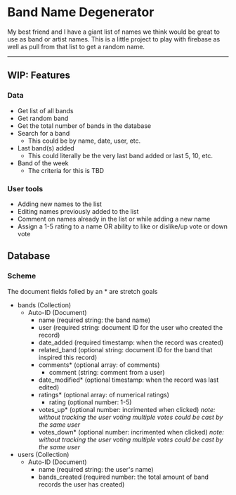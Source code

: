 # Band Name Degenerator

My best friend and I have a giant list of names we think would be great to use as band or artist names. This is a little project to play with firebase as well as pull from that list to get a random name.

___

## WIP: Features

### Data
- Get list of all bands
- Get random band
- Get the total number of bands in the database
- Search for a band
  - This could be by name, date, user, etc.
- Last band(s) added
  - This could literally be the very last band added or last 5, 10, etc.
- Band of the week 
  - The criteria for this is TBD

### User tools
- Adding new names to the list
- Editing names previously added to the list
- Comment on names already in the list or while adding a new name
- Assign a 1-5 rating to a name OR ability to like or dislike/up vote or down vote

## Database

### Scheme

The document fields folled by an * are stretch goals

- bands (Collection)
  - Auto-ID (Document)
    - name (required string: the band name)
    - user (required string: document ID for the user who created the record)
    - date_added (required timestamp: when the record was created)
    - related_band (optional string: document ID for the band that inspired this record)
    - comments* (optional array: of comments)
      - comment (string: comment from a user)
    - date_modified* (optional timestamp: when the record was last edited)
    - ratings* (optional array: of numerical ratings)
      - rating (optional number: 1-5)
    - votes_up* (optional number: incrimented when clicked) _note: without tracking the user voting multiple votes could be cast by the same user_ 
    - votes_down* (optional number: incrimented when clicked) _note: without tracking the user voting multiple votes could be cast by the same user_ 
- users (Collection)
  - Auto-ID (Document)
    - name (required string: the user's name)
    - bands_created (required number: the total amount of band records the user has created)